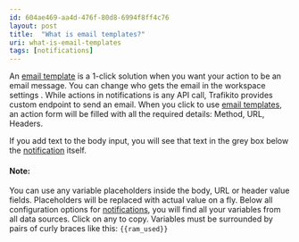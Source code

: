 ```yaml
---
id: 604ae469-aa4d-476f-80d8-6994f8ff4c76
layout: post
title:  "What is email templates?"
uri: what-is-email-templates
tags: [notifications]
---
```


An [email template](604ae469-aa4d-476f-80d8-6994f8ff4c76) is a 1-click solution when you want your action to be an email message. You can change who gets the email in the workspace settings . While actions in notifications is any API call, Trafikito provides custom endpoint to send an email. When you click to use [email templates](604ae469-aa4d-476f-80d8-6994f8ff4c76), an action form will be filled with all the required details: Method, URL, Headers.

<!-- more -->

If you add text to the body input, you will see that text in the grey box below the [notification](f7277d70-7b35-489b-b378-009a690e0a3f) itself.

#### Note:

You can use any variable placeholders inside the body, URL or header value fields. Placeholders will be replaced with actual value on a fly. Below all configuration options for [notifications](f7277d70-7b35-489b-b378-009a690e0a3f), you will find all your variables from all data sources. Click on any to copy. Variables must be surrounded by pairs of curly braces like this: `{{ram_used}}`
